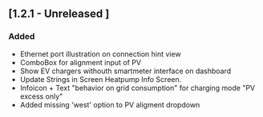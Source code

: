 ## [1.2.1 - Unreleased ]
### Added
- Ethernet port illustration on connection hint view 
- ComboBox for alignment input of PV 
- Show EV chargers withouth smartmeter interface on dashboard
- Update Strings in Screen Heatpump Info Screen.
- Infoicon + Text "behavior on grid consumption" for charging mode "PV excess only"
- Added missing 'west' option to PV aligment dropdown
